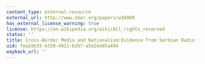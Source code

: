 ```yaml
---
content_type: external-resource
external_url: http://www.nber.org/papers/w16989
has_external_license_warning: true
license: https://en.wikipedia.org/wiki/All_rights_reserved
status: ''
title: Cross-Border Media and Nationalism:Evidence from Serbian Radio in Croatia
uid: fea2de35-e320-4811-b267-a5e2ee05a494
wayback_url: ''
---
```

